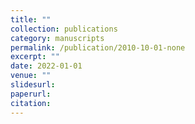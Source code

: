 ```yaml
---
title: ""
collection: publications
category: manuscripts
permalink: /publication/2010-10-01-none
excerpt: ""
date: 2022-01-01
venue: ""
slidesurl:
paperurl: 
citation: 
---
```

